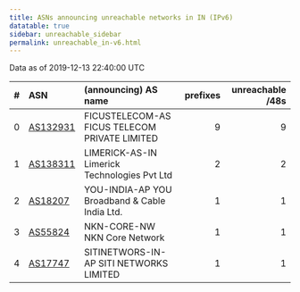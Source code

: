 ```yaml
---
title: ASNs announcing unreachable networks in IN (IPv6)
datatable: true
sidebar: unreachable_sidebar
permalink: unreachable_in-v6.html
---
```


Data as of 2019-12-13 22:40:00 UTC


<div class="datatable-begin"></div>

|   # | ASN                                      | (announcing) AS name                              |   prefixes |   unreachable /48s |
|----:|:-----------------------------------------|:--------------------------------------------------|-----------:|-------------------:|
|   0 | [AS132931](unreachable_AS132931-v6.html) | FICUSTELECOM-AS FICUS TELECOM PRIVATE LIMITED     |          9 |                  9 |
|   1 | [AS138311](unreachable_AS138311-v6.html) | LIMERICK-AS-IN Limerick Technologies Pvt Ltd      |          2 |                  2 |
|   2 | [AS18207](unreachable_AS18207-v6.html)   | YOU-INDIA-AP YOU Broadband &amp; Cable India Ltd. |          1 |                  1 |
|   3 | [AS55824](unreachable_AS55824-v6.html)   | NKN-CORE-NW NKN Core Network                      |          1 |                  1 |
|   4 | [AS17747](unreachable_AS17747-v6.html)   | SITINETWORS-IN-AP SITI NETWORKS LIMITED           |          1 |                  1 |

<div class="datatable-end"></div>